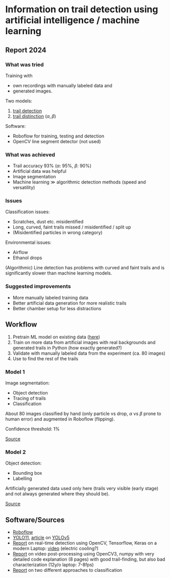 # Information on trail detection using artificial intelligence / machine learning
## Report 2024
### What was tried
Training with
- own recordings with manually labeled data and
- generated images.

Two models:
1. [trail detection](#model-1)
2. [trail distinction](#model-2) (${ \alpha, \beta }$)

Software:
- Roboflow for training, testing and detection
- OpenCV line segment detector (not used)

### What was achieved
- Trail accuracy 93% (${ \alpha }$: 95%, ${ \beta }$: 90%)
- Artificial data was helpful
- Image segmentation
- Machine learning ${ \gg }$ algorithmic detection methods (speed and versatility)

### Issues
Classification issues:
- Scratches, dust etc. misidentified
- Long, curved, faint trails missed / misidentified / split up
- (Misidentified particles in wrong category)

Environmental issues:
- Airflow
- Ethanol drops

(Algorithmic) Line detection has problems with curved and faint trails and is significantly slower than machine learning models.

### Suggested improvements
- More manually labeled training data
- Better artificial data generation for more realistic trails
- Better chamber setup for less distractions

## Workflow
1. Pretrain ML model on existing data ([here](https://universe.roboflow.com/new-workspace-ugpt2/particle2))
2. Train on more data from artificial images with real backgrounds and generated trails in Python (how exactly generated?)
3. Validate with manually labeled data from the experiment (ca. 80 images)
4. Use to find the rest of the trails

### Model 1
Image segmentation:
- Object detection
- Tracing of trails
- Classification

About 80 images classified by hand (only particle vs drop, ${ \alpha }$ vs ${ \beta }$ prone to human error) and augmented in Roboflow (flipping).

Confidence threshold: 1%

[Source](https://universe.roboflow.com/nytron/cloud-chamber-particle-traces)

### Model 2
Object detection:
- Bounding box
- Labelling

Artificially generated data used only here (trails very visible (early stage) and not always generated where they should be).

[Source](https://universe.roboflow.com/testproject-jenwe/cloud-chamber-ethanol)

## Software/Sources
- [Roboflow](https://roboflow.com/)
- [YOLO11](https://github.com/ultralytics/ultralytics), [article](https://handeaygenli.medium.com/particle-identification-system-in-cloud-chamber-using-yolov5-518d58ad9f8f) on [YOLOv5](https://github.com/ultralytics/yolov5)
- [Report](https://iopscience.iop.org/article/10.1088/1361-6404/ad78cb) on real-time detection using OpenCV, Tensorflow, Keras on a modern Laptop: [video](https://www.youtube.com/watch?v=BiFm8-vtYIk) (electric cooling?)
- [Report](https://zacharysussman.com/pdf/cloud-chamber.pdf) on video post-processing using OpenCV3, numpy with very detailed code explanation (8 pages) with good trail-finding, but also bad characterization (12y/o laptop: 7-8fps)
- [Report](https://pubs.aip.org/aip/rsi/article/94/6/063304/2900463/Neuro-explicit-semantic-segmentation-of-the) on two different approaches to classification
